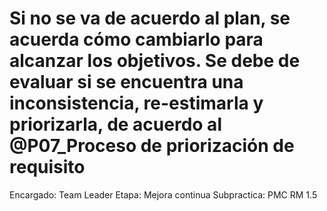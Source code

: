 # Si no se va de acuerdo al plan, se acuerda cómo cambiarlo para alcanzar los objetivos. Se debe de evaluar si se encuentra una inconsistencia, re-estimarla y priorizarla, de acuerdo al @P07_Proceso de priorización de requisito

Encargado: Team Leader
Etapa: Mejora continua
Subpractica: PMC 
RM 1.5